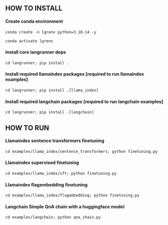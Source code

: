 ## HOW TO INSTALL
#### Create conda environment

`conda create -n lgrenv python=3.10.14 -y`

`conda activate lgrenv`

#### Install core langrunner deps
`cd langrunner; pip install .` 

#### Install required llamaindex packages [required to run llamaindex examples]
`cd langrunner; pip install .[llama_index]`

#### Install required langchain packages [required to run langchain examples]
`cd langrunner; pip install .[langchain]`

## HOW TO RUN
#### Llamaindex sentence transformers finetuning
`cd examples/llama_index/sentence_transformers; python finetuning.py`

#### Llamaindex supervised finetuning
`cd examples/llama_index/sft; python finetuning.py`

#### Llamaindex flagembedding finetuning
`cd examples/llama_index/flagembedding; python finetuning.py`

#### Langchain Simple QnA chain with a huggingface model
`cd examples/langchain; python qna_chain.py`
